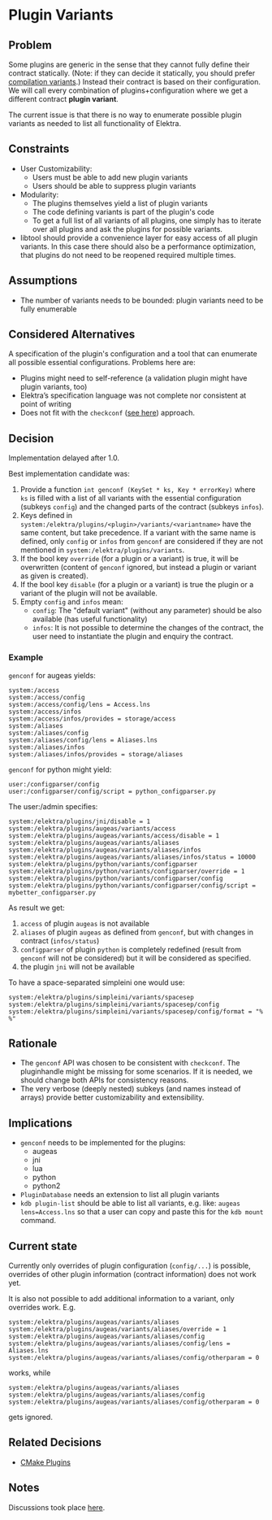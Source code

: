 # Plugin Variants

## Problem

Some plugins are generic in the sense that they cannot fully
define their contract statically.
(Note: if they can decide it statically, you should prefer
[compilation variants](/doc/tutorials/compilation-variants.md).)
Instead their contract is based on their
configuration. We will call every combination of plugins+configuration
where we get a different contract **plugin variant**.

The current issue is that there is no way to enumerate
possible plugin variants as needed to list all functionality
of Elektra.

## Constraints

- User Customizability:
  - Users must be able to add new plugin variants
  - Users should be able to suppress plugin variants
- Modularity:
  - The plugins themselves yield a list of plugin variants
  - The code defining variants is part of the plugin's code
  - To get a full list of all variants of all plugins, one
    simply has to iterate over all plugins and ask the plugins
    for possible variants.
- libtool should provide a convenience layer for easy access of all
  plugin variants. In this case there should also be a performance
  optimization, that plugins do not need to be reopened required
  multiple times.

## Assumptions

- The number of variants needs to be bounded:
  plugin variants need to be fully enumerable

## Considered Alternatives

A specification of the plugin's configuration and a tool that
can enumerate all possible essential configurations. Problems here
are:

- Plugins might need to self-reference (a validation plugin
  might have plugin variants, too)
- Elektra’s specification language was not complete nor consistent at point
  of writing
- Does not fit with the `checkconf` ([see here](https://git.libelektra.org/issues/559))
  approach.

## Decision

Implementation delayed after 1.0.

Best implementation candidate was:

1. Provide a function `int genconf (KeySet * ks, Key * errorKey)` where `ks`
   is filled with a list of all variants with the essential configuration (subkeys `config`)
   and the changed parts of the contract (subkeys `infos`).
2. Keys defined in `system:/elektra/plugins/<plugin>/variants/<variantname>` have the same content,
   but take precedence. If a variant with the same name is defined, only `config` or `infos`
   from `genconf` are considered if they are not mentioned in `system:/elektra/plugins/variants`.
3. If the bool key `override` (for a plugin or a variant) is true, it will be overwritten (content
   of `genconf` ignored, but instead a plugin or variant as given is created).
4. If the bool key `disable` (for a plugin or a variant) is true the plugin or a variant of the
   plugin will not be available.
5. Empty `config` and `infos` mean:
   - `config`: The "default variant" (without any parameter) should be also available
     (has useful functionality)
   - `infos`: It is not possible to determine the changes of the contract,
     the user need to instantiate the plugin and enquiry the contract.

### Example

`genconf` for augeas yields:

```
system:/access
system:/access/config
system:/access/config/lens = Access.lns
system:/access/infos
system:/access/infos/provides = storage/access
system:/aliases
system:/aliases/config
system:/aliases/config/lens = Aliases.lns
system:/aliases/infos
system:/aliases/infos/provides = storage/aliases
```

`genconf` for python might yield:

```
user:/configparser/config
user:/configparser/config/script = python_configparser.py
```

The user:/admin specifies:

```
system:/elektra/plugins/jni/disable = 1
system:/elektra/plugins/augeas/variants/access
system:/elektra/plugins/augeas/variants/access/disable = 1
system:/elektra/plugins/augeas/variants/aliases
system:/elektra/plugins/augeas/variants/aliases/infos
system:/elektra/plugins/augeas/variants/aliases/infos/status = 10000
system:/elektra/plugins/python/variants/configparser
system:/elektra/plugins/python/variants/configparser/override = 1
system:/elektra/plugins/python/variants/configparser/config
system:/elektra/plugins/python/variants/configparser/config/script = mybetter_configparser.py
```

As result we get:

1. `access` of plugin `augeas` is not available
2. `aliases` of plugin `augeas` as defined from `genconf`, but with changes in contract (`infos/status`)
3. `configparser` of plugin `python` is completely redefined (result from `genconf` will not be considered)
   but it will be considered as specified.
4. the plugin `jni` will not be available

To have a space-separated simpleini one would use:

```
system:/elektra/plugins/simpleini/variants/spacesep
system:/elektra/plugins/simpleini/variants/spacesep/config
system:/elektra/plugins/simpleini/variants/spacesep/config/format = "% %"
```

## Rationale

- The `genconf` API was chosen to be consistent with `checkconf`.
  The pluginhandle might be missing for some scenarios.
  If it is needed, we should change both APIs for consistency reasons.
- The very verbose (deeply nested) subkeys (and names instead of arrays) provide
  better customizability and extensibility.

## Implications

- `genconf` needs to be implemented for the plugins:
  - augeas
  - jni
  - lua
  - python
  - python2
- `PluginDatabase` needs an extension to list all plugin variants
- `kdb plugin-list` should be able to list all variants, e.g. like:
  `augeas lens=Access.lns`
  so that a user can copy and paste this for the `kdb mount` command.

## Current state

Currently only overrides of plugin configuration (`config/...`) is possible,
overrides of other plugin information (contract information) does not work yet.

It is also not possible to add additional information to a variant,
only overrides work. E.g.

```
system:/elektra/plugins/augeas/variants/aliases
system:/elektra/plugins/augeas/variants/aliases/override = 1
system:/elektra/plugins/augeas/variants/aliases/config
system:/elektra/plugins/augeas/variants/aliases/config/lens = Aliases.lns
system:/elektra/plugins/augeas/variants/aliases/config/otherparam = 0
```

works, while

```
system:/elektra/plugins/augeas/variants/aliases
system:/elektra/plugins/augeas/variants/aliases/config
system:/elektra/plugins/augeas/variants/aliases/config/otherparam = 0
```

gets ignored.

## Related Decisions

- [CMake Plugins](cmake_plugins.md)

## Notes

Discussions took place [here](https://git.libelektra.org/issues/1006).
